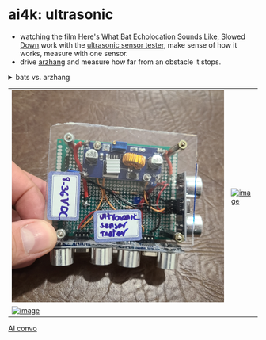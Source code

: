 # ai4k: ultrasonic

- watching the film [Here's What Bat Echolocation Sounds Like, Slowed Down](https://youtu.be/qJOloliWvB8?si=_lzHkcyTP0B1S7Ba).work with the [ultrasonic sensor tester](https://github.com/kamangir/bluer-sbc/blob/main/bluer_sbc/docs/ultrasonic-sensor-tester.md), make sense of how it works, measure with one sensor.
- drive [arzhang](https://github.com/kamangir/bluer-ugv/tree/main/bluer_ugv/docs/arzhang) and measure how far from an obstacle it stops.



<details>
<summary> bats vs. arzhang</summary>



| **Feature** | **Bats (Biological Echolocation)** | [**Arzhang (UGV)**](https://github.com/kamangir/bluer-ugv/tree/main/bluer_ugv/docs/arzhang) |
| - | - | - |
| **Signal Source & Receiver** | Emits ultrasonic chirps and listens with highly tuned ears | Uses HC-SR04 ultrasonic modules for transmit and receive |
| **Processing Unit** | Brain computes echo delay, Doppler shift, and object shape | Raspberry Pi running the `bluer-ugv` AI stack processes echo data |
| **Frequency Range** | ~20 – 200 kHz, species-dependent | ~40 kHz (configurable per sensor) |
| **Range & Resolution** | Up to several meters, sub-millimeter precision | 5 – 300 cm effective range, ±5 mm resolution |
| **Purpose** | Navigation, hunting, and obstacle avoidance in darkness | Obstacle avoidance, wall following, and AI-guided movement |
| **Adaptability** | Dynamically adjusts chirp pattern and frequency to context | Adjusts sampling rate and response thresholds (`clear`, `warning`, `danger`) |
| **Output Representation** | Builds a spatial map in the brain for real-time flight control | Generates sensor-fusion maps for motion planning and LED feedback |
| **Design Principle** | Evolved biological system | Engineered biomimicry inspired by bats’ echolocation |

</details>


|   |   |
| --- | --- |
| [![image](https://github.com/kamangir/assets2/raw/main/ultrasonic-sensor-tester/00.jpg?raw=true)](https://github.com/kamangir/assets2/raw/main/ultrasonic-sensor-tester/00.jpg?raw=true) | [![image](https://github.com/kamangir/assets2/raw/main/arzhang/20251005_112250.jpg?raw=true)](https://github.com/kamangir/assets2/raw/main/arzhang/20251005_112250.jpg?raw=true) |
| [![image](https://github.com/kamangir/assets2/raw/main/arzhang/VID-20250830-WA0000~3_1.gif?raw=true)](https://github.com/kamangir/assets2/raw/main/arzhang/VID-20250830-WA0000~3_1.gif?raw=true) |  |

[AI convo](https://chatgpt.com/c/68eb90c3-fd94-8332-ab1b-2b45871b2c3a)
